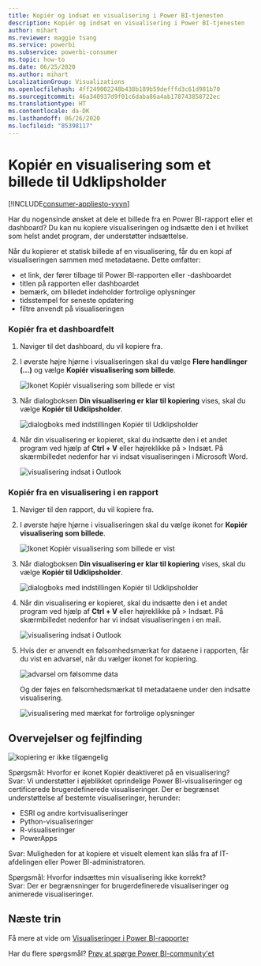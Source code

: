```yaml
---
title: Kopiér og indsæt en visualisering i Power BI-tjenesten
description: Kopiér og indsæt en visualisering i Power BI-tjenesten
author: mihart
ms.reviewer: maggie tsang
ms.service: powerbi
ms.subservice: powerbi-consumer
ms.topic: how-to
ms.date: 06/25/2020
ms.author: mihart
LocalizationGroup: Visualizations
ms.openlocfilehash: 4ff249002248b438b189b59defffd3c61d981b70
ms.sourcegitcommit: 46a340937d9f01c6daba86a4ab178743858722ec
ms.translationtype: HT
ms.contentlocale: da-DK
ms.lasthandoff: 06/26/2020
ms.locfileid: "85398117"
---
```

# <a name="copy-a-visual-as-an-image-to-your-clipboard"></a>Kopiér en visualisering som et billede til Udklipsholder

[!INCLUDE[consumer-appliesto-yyyn](../includes/consumer-appliesto-yyyn.md)]

Har du nogensinde ønsket at dele et billede fra en Power BI-rapport eller et dashboard? Du kan nu kopiere visualiseringen og indsætte den i et hvilket som helst andet program, der understøtter indsættelse. 

Når du kopierer et statisk billede af en visualisering, får du en kopi af visualiseringen sammen med metadataene. Dette omfatter:
* et link, der fører tilbage til Power BI-rapporten eller -dashboardet
* titlen på rapporten eller dashboardet
* bemærk, om billedet indeholder fortrolige oplysninger
* tidsstempel for seneste opdatering
* filtre anvendt på visualiseringen

### <a name="copy-from-a-dashboard-tile"></a>Kopiér fra et dashboardfelt

1. Naviger til det dashboard, du vil kopiere fra.

2. I øverste højre hjørne i visualiseringen skal du vælge **Flere handlinger (...)** og vælge **Kopiér visualisering som billede**. 

    ![Ikonet Kopiér visualisering som billede er vist](media/end-user-copy-paste/power-bi-copy-dashboard.png)

3. Når dialogboksen **Din visualisering er klar til kopiering** vises, skal du vælge **Kopiér til Udklipsholder**.

    ![dialogboks med indstillingen Kopiér til Udklipsholder](media//end-user-copy-paste/power-bi-copied.png)

4. Når din visualisering er kopieret, skal du indsætte den i et andet program ved hjælp af **Ctrl + V** eller højreklikke på > Indsæt. På skærmbilledet nedenfor har vi indsat visualiseringen i Microsoft Word. 

    ![visualisering indsat i Outlook](media//end-user-copy-paste/power-bi-paste-word.png)

### <a name="copy-from-a-report-visual"></a>Kopiér fra en visualisering i en rapport 

1. Naviger til den rapport, du vil kopiere fra.

2. I øverste højre hjørne i visualiseringen skal du vælge ikonet for **Kopiér visualisering som billede**. 

    ![Ikonet Kopiér visualisering som billede er vist](media/end-user-copy-paste/power-bi-copy-icon.png)

3. Når dialogboksen **Din visualisering er klar til kopiering** vises, skal du vælge **Kopiér til Udklipsholder**.

    ![dialogboks med indstillingen Kopiér til Udklipsholder](media//end-user-copy-paste/power-bi-copied.png)


4. Når din visualisering er kopieret, skal du indsætte den i et andet program ved hjælp af **Ctrl + V** eller højreklikke på > Indsæt. På skærmbilledet nedenfor har vi indsat visualiseringen i en mail.

    ![visualisering indsat i Outlook](media//end-user-copy-paste/power-bi-copy-email.png)

5. Hvis der er anvendt en følsomhedsmærkat for dataene i rapporten, får du vist en advarsel, når du vælger ikonet for kopiering.  

    ![advarsel om følsomme data](media//end-user-copy-paste/power-bi-sensitive.png)

    Og der føjes en følsomhedsmærkat til metadataene under den indsatte visualisering. 

    ![visualisering med mærkat for fortrolige oplysninger](media//end-user-copy-paste/power-bi-confidential.png)



## <a name="considerations-and-troubleshooting"></a>Overvejelser og fejlfinding

   ![kopiering er ikke tilgængelig](media//end-user-copy-paste/power-bi-copy-grey.png)


Spørgsmål: Hvorfor er ikonet Kopiér deaktiveret på en visualisering?    
Svar: Vi understøtter i øjeblikket oprindelige Power BI-visualiseringer og certificerede brugerdefinerede visualiseringer. Der er begrænset understøttelse af bestemte visualiseringer, herunder: 
- ESRI og andre kortvisualiseringer 
- Python-visualiseringer 
- R-visualiseringer 
- PowerApps    

Svar: Muligheden for at kopiere et visuelt element kan slås fra af IT-afdelingen eller Power BI-administratoren.


Spørgsmål: Hvorfor indsættes min visualisering ikke korrekt?    
Svar: Der er begrænsninger for brugerdefinerede visualiseringer og animerede visualiseringer. 



## <a name="next-steps"></a>Næste trin
Få mere at vide om [Visualiseringer i Power BI-rapporter](end-user-visual-type.md)

Har du flere spørgsmål? [Prøv at spørge Power BI-community'et](https://community.powerbi.com/)

